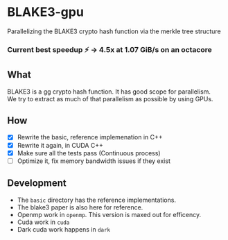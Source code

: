 # BLAKE3-gpu
Parallelizing the BLAKE3 crypto hash function via the merkle tree structure

### Current best speedup :zap: -> 4.5x at 1.07 GiB/s on an octacore

## What
BLAKE3 is a gg crypto hash function. It has good scope for parallelism.  
We try to extract as much of that parallelism as possible by using GPUs.

## How 
- [x] Rewrite the basic, reference implemenation in C++
- [x] Rewrite it again, in CUDA C++
- [x] Make sure all the tests pass (Continuous process)
- [ ] Optimize it, fix memory bandwidth issues if they exist

## Development
- The `basic` directory has the reference implementations.
- The blake3 paper is also here for reference.  
- Openmp work in `openmp`. This version is maxed out for efficency.
- Cuda work in `cuda`
- Dark cuda work happens in `dark`